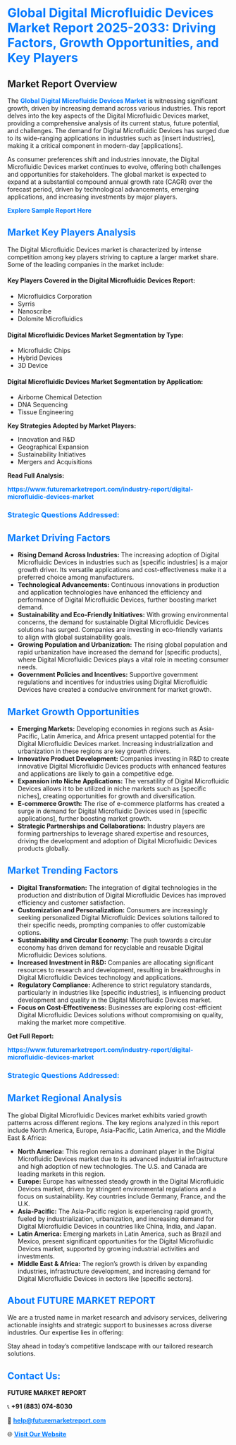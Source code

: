 <h1 style="color: #007BFF;">Global Digital Microfluidic Devices Market Report 2025-2033: Driving Factors, Growth Opportunities, and Key Players</h1>

<section id="overview">
<h2>Market Report Overview</h2>
<p>The <a href="https://www.futuremarketreport.com/industry-report/digital-microfluidic-devices-market" style="color: #007BFF; text-decoration: none;"><strong>Global Digital Microfluidic Devices Market</strong></a> is witnessing significant growth, driven by increasing demand across various industries. This report delves into the key aspects of the Digital Microfluidic Devices market, providing a comprehensive analysis of its current status, future potential, and challenges. The demand for Digital Microfluidic Devices has surged due to its wide-ranging applications in industries such as [insert industries], making it a critical component in modern-day [applications].</p>
<p>As consumer preferences shift and industries innovate, the Digital Microfluidic Devices market continues to evolve, offering both challenges and opportunities for stakeholders. The global market is expected to expand at a substantial compound annual growth rate (CAGR) over the forecast period, driven by technological advancements, emerging applications, and increasing investments by major players.</p>
</section>

<section id="overview">
<p><a href="https://www.futuremarketreport.com/request-sample/reportId=88871" style="color: #007BFF; text-decoration: none;"><strong>Explore Sample Report Here</strong></a></p>
</section>

<section id="key-players">
<h2 style="color: #007BFF;">Market Key Players Analysis</h2>
<p>The Digital Microfluidic Devices market is characterized by intense competition among key players striving to capture a larger market share. Some of the leading companies in the market include:</p>
<h4>Key Players Covered in the Digital Microfluidic Devices Report:</h4>
<ul><li>Microfluidics Corporation</li><li>Syrris</li><li>Nanoscribe</li><li>Dolomite Microfluidics</li></ul>
<h4>Digital Microfluidic Devices Market Segmentation by Type:</h4>
<ul><li>Microfluidic Chips</li><li>Hybrid Devices</li><li>3D Device</li></ul>

<h4>Digital Microfluidic Devices Market Segmentation by Application:</h4>
<ul><li>Airborne Chemical Detection</li><li>DNA Sequencing</li><li>Tissue Engineering</li></ul>
<p><strong>Key Strategies Adopted by Market Players:</strong></p>
<ul>
<li>Innovation and R&D</li>
<li>Geographical Expansion</li>
<li>Sustainability Initiatives</li>
<li>Mergers and Acquisitions</li>
</ul>
</section>

<section>
<p><strong>Read Full Analysis: </strong></p><a href="https://www.futuremarketreport.com/industry-report/digital-microfluidic-devices-market" style="color: #007BFF; text-decoration: none;"><strong>https://www.futuremarketreport.com/industry-report/digital-microfluidic-devices-market</strong></a>
<h3 style="color: #007BFF;">Strategic Questions Addressed:</h3>
</section>

<section id="driving-factors">
<h2 style="color: #007BFF;">Market Driving Factors</h2>
<ul>
<li><strong>Rising Demand Across Industries:</strong> The increasing adoption of Digital Microfluidic Devices in industries such as [specific industries] is a major growth driver. Its versatile applications and cost-effectiveness make it a preferred choice among manufacturers.</li>
<li><strong>Technological Advancements:</strong> Continuous innovations in production and application technologies have enhanced the efficiency and performance of Digital Microfluidic Devices, further boosting market demand.</li>
<li><strong>Sustainability and Eco-Friendly Initiatives:</strong> With growing environmental concerns, the demand for sustainable Digital Microfluidic Devices solutions has surged. Companies are investing in eco-friendly variants to align with global sustainability goals.</li>
<li><strong>Growing Population and Urbanization:</strong> The rising global population and rapid urbanization have increased the demand for [specific products], where Digital Microfluidic Devices plays a vital role in meeting consumer needs.</li>
<li><strong>Government Policies and Incentives:</strong> Supportive government regulations and incentives for industries using Digital Microfluidic Devices have created a conducive environment for market growth.</li>
</ul>
</section>

<section id="growth-opportunities">
<h2 style="color: #007BFF;">Market Growth Opportunities</h2>
<ul>
<li><strong>Emerging Markets:</strong> Developing economies in regions such as Asia-Pacific, Latin America, and Africa present untapped potential for the Digital Microfluidic Devices market. Increasing industrialization and urbanization in these regions are key growth drivers.</li>
<li><strong>Innovative Product Development:</strong> Companies investing in R&D to create innovative Digital Microfluidic Devices products with enhanced features and applications are likely to gain a competitive edge.</li>
<li><strong>Expansion into Niche Applications:</strong> The versatility of Digital Microfluidic Devices allows it to be utilized in niche markets such as [specific niches], creating opportunities for growth and diversification.</li>
<li><strong>E-commerce Growth:</strong> The rise of e-commerce platforms has created a surge in demand for Digital Microfluidic Devices used in [specific applications], further boosting market growth.</li>
<li><strong>Strategic Partnerships and Collaborations:</strong> Industry players are forming partnerships to leverage shared expertise and resources, driving the development and adoption of Digital Microfluidic Devices products globally.</li>
</ul>
</section>

<section id="trending-factors">
<h2 style="color: #007BFF;">Market Trending Factors</h2>
<ul>
<li><strong>Digital Transformation:</strong> The integration of digital technologies in the production and distribution of Digital Microfluidic Devices has improved efficiency and customer satisfaction.</li>
<li><strong>Customization and Personalization:</strong> Consumers are increasingly seeking personalized Digital Microfluidic Devices solutions tailored to their specific needs, prompting companies to offer customizable options.</li>
<li><strong>Sustainability and Circular Economy:</strong> The push towards a circular economy has driven demand for recyclable and reusable Digital Microfluidic Devices solutions.</li>
<li><strong>Increased Investment in R&D:</strong> Companies are allocating significant resources to research and development, resulting in breakthroughs in Digital Microfluidic Devices technology and applications.</li>
<li><strong>Regulatory Compliance:</strong> Adherence to strict regulatory standards, particularly in industries like [specific industries], is influencing product development and quality in the Digital Microfluidic Devices market.</li>
<li><strong>Focus on Cost-Effectiveness:</strong> Businesses are exploring cost-efficient Digital Microfluidic Devices solutions without compromising on quality, making the market more competitive.</li>
</ul>
</section>

<section>
<p><strong>Get Full Report: </strong></p><a href="https://www.futuremarketreport.com/industry-report/digital-microfluidic-devices-market" style="color: #007BFF; text-decoration: none;"><strong>https://www.futuremarketreport.com/industry-report/digital-microfluidic-devices-market</strong></a>
<h3 style="color: #007BFF;">Strategic Questions Addressed:</h3>
</section>


<section id="regional-analysis">
<h2 style="color: #007BFF;">Market Regional Analysis</h2>
<p>The global Digital Microfluidic Devices market exhibits varied growth patterns across different regions. The key regions analyzed in this report include North America, Europe, Asia-Pacific, Latin America, and the Middle East & Africa:</p>
<ul>
<li><strong>North America:</strong> This region remains a dominant player in the Digital Microfluidic Devices market due to its advanced industrial infrastructure and high adoption of new technologies. The U.S. and Canada are leading markets in this region.</li>
<li><strong>Europe:</strong> Europe has witnessed steady growth in the Digital Microfluidic Devices market, driven by stringent environmental regulations and a focus on sustainability. Key countries include Germany, France, and the U.K.</li>
<li><strong>Asia-Pacific:</strong> The Asia-Pacific region is experiencing rapid growth, fueled by industrialization, urbanization, and increasing demand for Digital Microfluidic Devices in countries like China, India, and Japan.</li>
<li><strong>Latin America:</strong> Emerging markets in Latin America, such as Brazil and Mexico, present significant opportunities for the Digital Microfluidic Devices market, supported by growing industrial activities and investments.</li>
<li><strong>Middle East & Africa:</strong> The region’s growth is driven by expanding industries, infrastructure development, and increasing demand for Digital Microfluidic Devices in sectors like [specific sectors].</li>
</ul>
</section>

<footer>
<h2 style="color: #007BFF;">About FUTURE MARKET REPORT</h2>
<p>We are a trusted name in market research and advisory services, delivering actionable insights and strategic support to businesses across diverse industries. Our expertise lies in offering:</p>

<p>Stay ahead in today’s competitive landscape with our tailored research solutions.</p>

<h2 style="color: #007BFF;">Contact Us:</h2>
<p><strong>FUTURE MARKET REPORT</strong></p>
<p>📞 <strong>+91 (883) 074-8030</strong></p>
<p>📧 <strong><a href="mailto:help@futuremarketreport.com" style="color: #007BFF;">help@futuremarketreport.com</a></strong></p>
<p>🌐 <strong><a href="https://www.futuremarketreport.com/" style="color: #007BFF;">Visit Our Website</a></strong></p>
</footer>